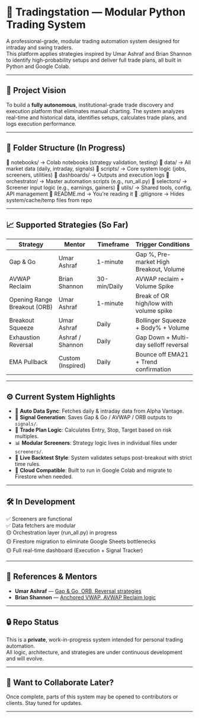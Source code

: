 # 🧠 Tradingstation — Modular Python Trading System

A professional-grade, modular trading automation system designed for intraday and swing traders.  
This platform applies strategies inspired by Umar Ashraf and Brian Shannon to identify high-probability setups and deliver full trade plans, all built in Python and Google Colab.

---

## 🎯 Project Vision

To build a **fully autonomous**, institutional-grade trade discovery and execution platform that eliminates manual charting. The system analyzes real-time and historical data, identifies setups, calculates trade plans, and logs execution performance.

---

## 🧱 Folder Structure (In Progress)

📁 notebooks/ → Colab notebooks (strategy validation, testing)
📁 data/ → All market data (daily, intraday, signals)
📁 scripts/ → Core system logic (jobs, screeners, utilities)
📁 dashboards/ → Outputs and execution logs
📁 orchestrator/ → Master automation scripts (e.g., run_all.py)
📁 selectors/ → Screener input logic (e.g., earnings, gainers)
📁 utils/ → Shared tools, config, API management
📄 README.md → You're reading it
📄 .gitignore → Hides system/cache/temp files from repo


---

## 📈 Supported Strategies (So Far)

| Strategy             | Mentor           | Timeframe   | Trigger Conditions                        |
|----------------------|------------------|-------------|-------------------------------------------|
| Gap & Go             | Umar Ashraf      | 1-minute    | Gap %, Pre-market High Breakout, Volume   |
| AVWAP Reclaim        | Brian Shannon    | 30-min/Daily| AVWAP reclaim + Volume Spike              |
| Opening Range Breakout (ORB) | Umar Ashraf | 1-minute    | Break of OR high/low with volume spike    |
| Breakout Squeeze     | Umar Ashraf      | Daily       | Bollinger Squeeze + Body% + Volume        |
| Exhaustion Reversal  | Ashraf / Shannon | Daily       | Gap Down + Multi-day selloff reversal     |
| EMA Pullback         | Custom (Inspired)| Daily       | Bounce off EMA21 + Trend confirmation     |

---

## ⚙️ Current System Highlights

- 🔁 **Auto Data Sync**: Fetches daily & intraday data from Alpha Vantage.
- 🎯 **Signal Generation**: Saves Gap & Go / AVWAP / ORB outputs to `signals/`.
- 🧠 **Trade Plan Logic**: Calculates Entry, Stop, Target based on risk multiples.
- 📊 **Modular Screeners**: Strategy logic lives in individual files under `screeners/`.
- 🧪 **Live Backtest Style**: System validates setups post-breakout with strict time rules.
- 📂 **Cloud Compatible**: Built to run in Google Colab and migrate to Firestore when needed.

---

## 🛠️ In Development

✅ Screeners are functional  
✅ Data fetchers are modular  
🟡 Orchestration layer (run_all.py) in progress  
🟡 Firestore migration to eliminate Google Sheets bottlenecks  
🟡 Full real-time dashboard (Execution + Signal Tracker)

---

## 📎 References & Mentors

- **Umar Ashraf** — [Gap & Go, ORB, Reversal strategies](https://www.youtube.com/@umarashraf)
- **Brian Shannon** — [Anchored VWAP, AVWAP Reclaim logic](https://www.youtube.com/@alphatrends)

---

## 🔒 Repo Status

This is a **private**, work-in-progress system intended for personal trading automation.  
All logic, architecture, and strategies are under continuous development and will evolve.

---

## 💬 Want to Collaborate Later?

Once complete, parts of this system may be opened to contributors or clients. Stay tuned for updates.

---
